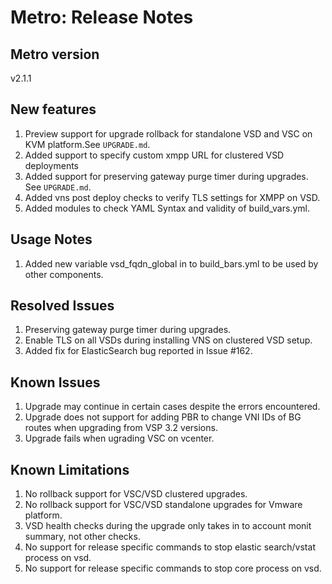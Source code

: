 # Metro: Release Notes

## Metro version
v2.1.1

## New features
1. Preview support for upgrade rollback for standalone VSD and VSC on KVM platform.See `UPGRADE.md`.
1. Added support to specify custom xmpp URL for clustered VSD deployments
1. Added support for preserving gateway purge timer during upgrades. See `UPGRADE.md`.
1. Added vns post deploy checks to verify TLS settings for XMPP on VSD.
1. Added modules to check YAML Syntax and validity of build_vars.yml.
 
## Usage Notes
1. Added new variable vsd_fqdn_global in to build_bars.yml to be used by other components. 
 
## Resolved Issues
1. Preserving gateway purge timer during upgrades.
1. Enable TLS on all VSDs during installing VNS on clustered VSD setup.
1. Added fix for ElasticSearch bug reported in Issue #162.
 
## Known Issues
1. Upgrade may continue in certain cases despite the errors encountered.
1. Upgrade does not support for adding PBR to change VNI IDs of BG routes when upgrading from VSP 3.2 versions.
1. Upgrade fails when ugrading VSC on vcenter.
 
## Known Limitations
 
1. No rollback support for VSC/VSD clustered upgrades.
1. No rollback support for VSC/VSD standalone upgrades for Vmware platform.
1. VSD health checks during the upgrade only takes in to account monit summary, not other checks.
1. No support for release specific commands to stop elastic search/vstat process on vsd.
1. No support for release specific commands to stop core process on vsd.
